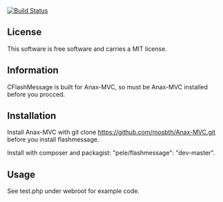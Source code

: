 [![Build Status](https://travis-ci.org/perlennartsson95/flashmessage.svg?branch=master)](https://travis-ci.org/perlennartsson95/flashmessage)

License
-----------------------
This software is free software and carries a MIT license.


Information
-----------------------
CFlashMessage is built for Anax-MVC, so must be Anax-MVC installed before you procced.

Installation
-----------------------
Install Anax-MVC with git clone https://github.com/mosbth/Anax-MVC.git before you install flashmessage.

Install with composer and packagist: "pele/flashmessage": "dev-master".

Usage
-----------------------
See test.php under webroot for example code.
